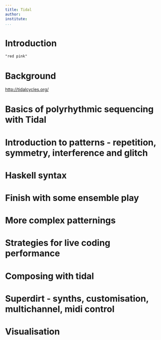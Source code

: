 ```yaml
---
title: Tidal
author:
institute:
...
```


# Introduction


```{.haskell render="colour"}
"red pink"
```

# Background

http://tidalcycles.org/

# Basics of polyrhythmic sequencing with Tidal

# Introduction to patterns - repetition, symmetry, interference and glitch

# Haskell syntax

# Finish with some ensemble play

# More complex patternings

# Strategies for live coding performance

# Composing with tidal

# Superdirt - synths, customisation, multichannel, midi control

# Visualisation
